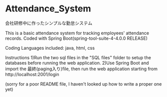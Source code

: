 # Attendance_System
会社研修中に作ったシンプルな勤怠システム

This is a basic attendance system for tracking employees' attendance records.
Coded with Spring Boot(spring-tool-suite-4-4.0.0 RELEASE)

Coding Languages included: java, html, css


Instructions
1)Run the two sql files in the "SQL files" folder to setup the databases before running the web application.
2)Use Spring Boot and import the 最終(paging入り)file, then run the web application starting from
  http://localhost:2001/login

(sorry for a poor README file, I haven't looked up how to write a proper one yet)
